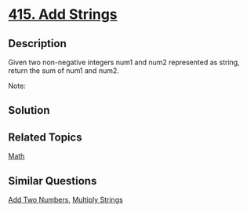 # [415. Add Strings](https://leetcode.com/problems/add-strings)

## Description

Given two non-negative integers num1 and num2 represented as string, return the sum of num1 and num2.

Note:



## Solution



## Related Topics

[Math](https://leetcode.com/tag/math/) 

## Similar Questions

[Add Two Numbers](https://leetcode.com/problems/add-two-numbers/), [Multiply Strings](https://leetcode.com/problems/multiply-strings/)
